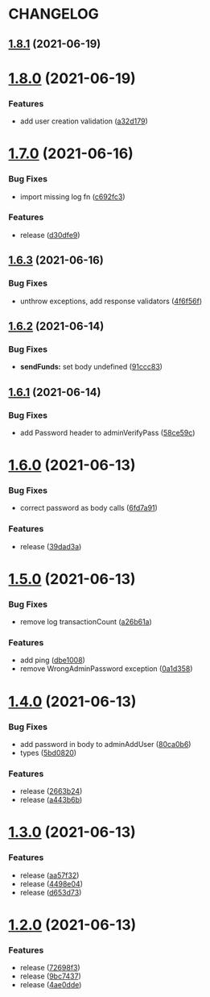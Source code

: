 # CHANGELOG

## [1.8.1](https://github.com/LukeeeeBennett/ccash-client-js/compare/v1.8.0...v1.8.1) (2021-06-19)

# [1.8.0](https://github.com/LukeeeeBennett/ccash-client-js/compare/v1.7.0...v1.8.0) (2021-06-19)


### Features

* add user creation validation ([a32d179](https://github.com/LukeeeeBennett/ccash-client-js/commit/a32d179699c361910a036f55fc089524661b2f16))

# [1.7.0](https://github.com/LukeeeeBennett/ccash-client-js/compare/v1.6.3...v1.7.0) (2021-06-16)


### Bug Fixes

* import missing log fn ([c692fc3](https://github.com/LukeeeeBennett/ccash-client-js/commit/c692fc3c17b4c4517664b1800dacff019ef3e73e))


### Features

* release ([d30dfe9](https://github.com/LukeeeeBennett/ccash-client-js/commit/d30dfe947d1e62de3f8211ccabd252d52b3a13bc))

## [1.6.3](https://github.com/LukeeeeBennett/ccash-client-js/compare/v1.6.2...v1.6.3) (2021-06-16)


### Bug Fixes

* unthrow exceptions, add response validators ([4f6f56f](https://github.com/LukeeeeBennett/ccash-client-js/commit/4f6f56f90df753a1bb94924cd674dd98dedc8b94))

## [1.6.2](https://github.com/LukeeeeBennett/ccash-client-js/compare/v1.6.1...v1.6.2) (2021-06-14)


### Bug Fixes

* **sendFunds:** set body undefined ([91ccc83](https://github.com/LukeeeeBennett/ccash-client-js/commit/91ccc8324fabc5cba6f6411f8b8f84374262ffa8))

## [1.6.1](https://github.com/LukeeeeBennett/ccash-client-js/compare/v1.6.0...v1.6.1) (2021-06-14)


### Bug Fixes

* add Password header to adminVerifyPass ([58ce59c](https://github.com/LukeeeeBennett/ccash-client-js/commit/58ce59c9eeeea2d7952bb90e49335604b39bf374))

# [1.6.0](https://github.com/LukeeeeBennett/ccash-client-js/compare/v1.5.0...v1.6.0) (2021-06-13)


### Bug Fixes

* correct password as body calls ([6fd7a91](https://github.com/LukeeeeBennett/ccash-client-js/commit/6fd7a91422c74f5b0c2bea951db160e3d6bb4dfc))


### Features

* release ([39dad3a](https://github.com/LukeeeeBennett/ccash-client-js/commit/39dad3a037c6151915288401f68ecdad2b2ac0f4))

# [1.5.0](https://github.com/LukeeeeBennett/ccash-client-js/compare/v1.4.0...v1.5.0) (2021-06-13)


### Bug Fixes

* remove log transactionCount ([a26b61a](https://github.com/LukeeeeBennett/ccash-client-js/commit/a26b61aeecda844dc2e9e043aeeacad71d813dd7))


### Features

* add ping ([dbe1008](https://github.com/LukeeeeBennett/ccash-client-js/commit/dbe1008850d68ee871b153fbca1c410d668601e9))
* remove WrongAdminPassword exception ([0a1d358](https://github.com/LukeeeeBennett/ccash-client-js/commit/0a1d35812d31032e114fbfb983e39f4a3cc7775a))

# [1.4.0](https://github.com/LukeeeeBennett/ccash-client-js/compare/v1.3.0...v1.4.0) (2021-06-13)


### Bug Fixes

* add password in body to adminAddUser ([80ca0b6](https://github.com/LukeeeeBennett/ccash-client-js/commit/80ca0b6800725b6e814a3a07974da796caa03c6a))
* types ([5bd0820](https://github.com/LukeeeeBennett/ccash-client-js/commit/5bd08201d75acb83574ac35e9c0317e835713746))


### Features

* release ([2663b24](https://github.com/LukeeeeBennett/ccash-client-js/commit/2663b2422057c0ebe5d054aee0d1793973b6bbb4))
* release ([a443b6b](https://github.com/LukeeeeBennett/ccash-client-js/commit/a443b6bba10c5d512b92d02bdd0dc80a29519e19))

# [1.3.0](https://github.com/LukeeeeBennett/ccash-client-js/compare/v1.2.0...v1.3.0) (2021-06-13)


### Features

* release ([aa57f32](https://github.com/LukeeeeBennett/ccash-client-js/commit/aa57f32701c0d4add0a131a487b44a2ca5be4977))
* release ([4498e04](https://github.com/LukeeeeBennett/ccash-client-js/commit/4498e04e3177251ca4ba8cd046742d4868420255))
* release ([d653d73](https://github.com/LukeeeeBennett/ccash-client-js/commit/d653d736064c8733c9959ad788f8a4c0d53f7b81))

# [1.2.0](https://github.com/LukeeeeBennett/ccash-client-js/compare/v1.1.0...v1.2.0) (2021-06-13)


### Features

* release ([72698f3](https://github.com/LukeeeeBennett/ccash-client-js/commit/72698f326081bcc4b16138f5d344418bdb2b12f4))
* release ([9bc7437](https://github.com/LukeeeeBennett/ccash-client-js/commit/9bc7437daefc9c7d9378c40ee5a1d2a6d3740c5e))
* release ([4ae0dde](https://github.com/LukeeeeBennett/ccash-client-js/commit/4ae0dde4eb22cb839c9c3e342fcc66ec06368516))
